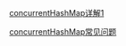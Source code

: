 
[concurrentHashMap详解1](http://www.javarticles.com/2012/06/concurrenthashmap.html)

[concurrentHashMap常见问题](http://javabypatel.blogspot.in/2016/09/concurrenthashmap-interview-questions.html)

